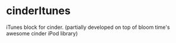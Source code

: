 cinderItunes
============

iTunes block for cinder. (partially developed on top of bloom time's awesome cinder iPod library)

